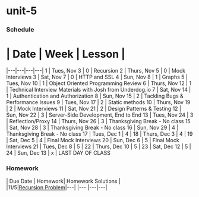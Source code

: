 # unit-5

### Schedule

 # |  Date | Week | Lesson |
|---|---|---|---|
1 | Tues, Nov 3 | 0 | Recursion 
2 | Thurs, Nov 5 | 0 | Mock Interviews
3 | Sat, Nov 7 | 0 | HTTP and SSL
4 | Sun, Nov 8 | 1 | Graphs
5 | Tues, Nov 10 | 1 | Object Oriented Programming Review
6 | Thurs, Nov 12 | 1 | Technical Interview Materials with Josh from Underdog.io
7 | Sat, Nov 14 | 1 | Authentication and Authorization
8 | Sun, Nov 15 | 2 | Tackling Bugs & Performance Issues
9 | Tues, Nov 17 | 2 | Static methods
10 | Thurs, Nov 19 | 2 | Mock Interviews
11 | Sat, Nov 21 | 2 | Design Patterns & Testing
12 | Sun, Nov 22 | 3 | Server-Side Development, End to End
13 | Tues, Nov 24 | 3 | Reflection/Proxy
14 | Thurs, Nov 26 | 3 | Thanksgiving Break - No class
15 | Sat, Nov 28 | 3 | Thanksgiving Break - No class
16 | Sun, Nov 29 | 4 | Thanksgiving Break - No class
17 | Tues, Dec 1 | 4 | 
18 | Thurs, Dec 3 | 4 |
19 | Sat, Dec 5 | 4 | Final Mock Interviews
20 | Sun, Dec 6 | 5 | Final Mock Interviews
21 | Tues, Dec 8 | 5 |
22 | Thurs, Dec 10 | 5 |
23 | Sat, Dec 12 | 5 |
24 | Sun, Dec 13 | x | LAST DAY OF CLASS


### Homework
| Due Date | Homework| Homework Solutions |  
|11/5|[Recursion Problem](https://dl.dropboxusercontent.com/u/24773027/Screen%20Shot%202015-11-03%20at%2011.40.57%20AM.png)|---|
|--- |---|---| 
